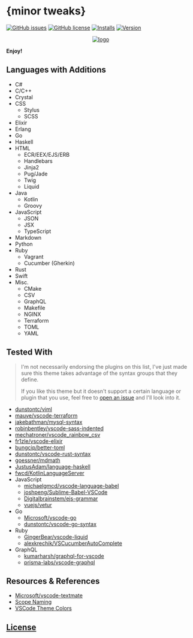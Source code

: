 # {minor tweaks}

[![GitHub issues](https://img.shields.io/github/issues/dunstontc/dark-plus-syntax.svg)](https://github.com/dunstontc/dark-plus-syntax/issues)
[![GitHub license](https://img.shields.io/badge/license-MIT-blue.svg)](https://github.com/dunstontc/dark-plus-syntax/blob/master/LICENSE)
[![Installs](https://vsmarketplacebadge.apphb.com/installs-short/dunstontc.dark-plus-syntax.svg?style=flat&color=blue)](https://marketplace.visualstudio.com/items?itemName=dunstontc.dark-plus-syntax)
[![Version](https://vsmarketplacebadge.apphb.com/version-short/dunstontc.dark-plus-syntax.svg?style=flat&color=blue)](https://marketplace.visualstudio.com/items?itemName=dunstontc.dark-plus-syntax)

<div align="center">
    <a href="https://github.com/Microsoft/vscode">
        <img src="https://raw.githubusercontent.com/dunstontc/dark-plus-syntax/master/assets/512.png" alt="logo">
    </a>
</div>

**Enjoy!**

## Languages with Additions
- C#
- C/C++
- Crystal
- CSS
    - Stylus
    - SCSS
- Elixir
- Erlang
- Go
- Haskell
- HTML
    - ECR/EEX/EJS/ERB
    - Handlebars
    - Jinja2
    - Pug/Jade
    - Twig
    - Liquid
- Java
    - Kotlin
    - Groovy
- JavaScript
    - JSON
    - JSX
    - TypeScript
- Markdown
- Python
- Ruby
    - Vagrant
    - Cucumber (Gherkin)
- Rust
- Swift
- Misc.
    - CMake
    - CSV
    - GraphQL
    - Makefile
    - NGINX
    - Terraform
    - TOML
    - YAML

## Tested With

> I'm not necessarily endorsing the plugins on this list, I've just made sure this theme takes advantage of the syntax groups that they define.
>
> If you like this theme but it doesn't support a certain language or plugin that you use, feel free to [open an issue](https://github.com/dunstontc/dark-plus-syntax/issues/new) and I'll look into it.

- [dunstontc/viml](https://github.com/dunstontc/viml)
- [mauve/vscode-terraform](https://github.com/mauve/vscode-terraform)
- [jakebathman/mysql-syntax](https://github.com/jakebathman/mysql-syntax)
- [robinbentley/vscode-sass-indented](https://github.com/robinbentley/vscode-sass-indented)
- [mechatroner/vscode_rainbow_csv](https://github.com/mechatroner/vscode_rainbow_csv)
- [fr1zle/vscode-elixir](https://github.com/fr1zle/vscode-elixir)
- [bungcip/better-toml](https://github.com/bungcip/better-toml)
- [dunstontc/vscode-rust-syntax](https://github.com/dunstontc/vscode-rust-syntax)
- [goessner/mdmath](https://github.com/goessner/mdmath)
- [JustusAdam/language-haskell](https://github.com/JustusAdam/language-haskell)
- [fwcd/KotlinLanguageServer](https://github.com/fwcd/KotlinLanguageServer)
- JavaScript
    - [michaelgmcd/vscode-language-babel](https://github.com/michaelgmcd/vscode-language-babel)
    - [joshpeng/Sublime-Babel-VSCode](https://github.com/joshpeng/Sublime-Babel-VSCode)
    - [Digitalbrainstem/ejs-grammar](https://github.com/Digitalbrainstem/ejs-grammar)
    - [vuejs/vetur](https://github.com/vuejs/vetur)
- Go
    - [Microsoft/vscode-go](https://github.com/Microsoft/vscode-go)
    - [dunstontc/vscode-go-syntax](https://github.com/dunstontc/vscode-go-syntax)
- Ruby
    - [GingerBear/vscode-liquid](https://github.com/GingerBear/vscode-liquid)
    - [alexkrechik/VSCucumberAutoComplete](https://github.com/alexkrechik/VSCucumberAutoComplete)
- GraphQL
    - [kumarharsh/graphql-for-vscode](https://github.com/kumarharsh/graphql-for-vscode)
    - [prisma-labs/vscode-graphql](https://github.com/prisma-labs/vscode-graphql)


## Resources & References

- [Microsoft/vscode-textmate](https://github.com/Microsoft/vscode-textmate)
- [Scope Naming](https://www.sublimetext.com/docs/3/scope_naming.html)
- [VSCode Theme Colors](https://code.visualstudio.com/api/references/theme-color)

## [License](https://github.com/dunstontc/dark-plus-syntax/blob/master/LICENSE)
